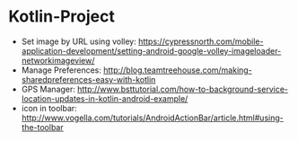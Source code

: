 # Kotlin-Project
* Set image by URL using volley:  https://cypressnorth.com/mobile-application-development/setting-android-google-volley-imageloader-networkimageview/
* Manage Preferences: http://blog.teamtreehouse.com/making-sharedpreferences-easy-with-kotlin
* GPS Manager: http://www.bsttutorial.com/how-to-background-service-location-updates-in-kotlin-android-example/
* icon in toolbar: http://www.vogella.com/tutorials/AndroidActionBar/article.html#using-the-toolbar

